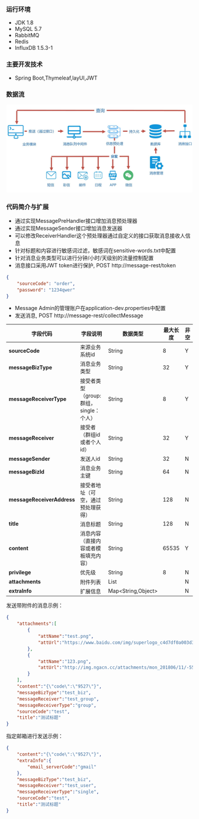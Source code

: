 ### 运行环境
* JDK 1.8
* MySQL 5.7
* RabbitMQ
* Redis
* InfluxDB 1.5.3-1
### 主要开发技术
* Spring Boot,Thymeleaf,layUI,JWT
### 数据流
![说明](/docs/flow.jpg)
### 代码简介与扩展
* 通过实现MessagePreHandler接口增加消息预处理器
* 通过实现MessageSender接口增加消息发送器
* 可以修改ReceiverHandler这个预处理器通过自定义的接口获取消息接收人信息
* 针对标题和内容进行敏感词过滤，敏感词在sensitive-words.txt中配置
* 针对消息业务类型可以进行分钟/小时/天级别的流量控制配置
* 消息接口采用JWT token进行保护, POST http://message-rest/token
```json
{
	"sourceCode": "order",
	"password": "1234qwer"
}
```
* Message Admin的管理账户在application-dev.properties中配置
* 发送消息, POST http://message-rest/collectMessage

| **字段代码** | **字段说明** | **数据类型** | **最大长度** | **非空** |
| --- | --- | --- | --- | --- |
| **sourceCode** | 来源业务系统id | String | 8 | Y |
| **messageBizType** | 消息业务类型 | String | 32 | Y |
| **messageReceiverType** | 接受者类型（group:群组，single：个人） | String | 8 | Y |
| **messageReceiver** | 接受者（群组id或者个人id） | String | 32 | Y |
| **messageSender** | 发送人id | String | 32 | N |
| **messageBizId** | 消息业务主键 | String | 64 | N |
| **messageReceiverAddress** | 接受者地址（可空，通过预处理获得） | String | 128 | N |
| **title** | 消息标题 | String | 128 | N |
| **content** | 消息内容（直接内容或者模板填充内容） | String | 65535 | Y |
| **privilege** | 优先级 | String | 8 | N |
| **attachments** | 附件列表 | List<Attachment> |  | N |
| **extraInfo** | 扩展信息 | Map<String,Object> |  | N |

发送带附件的消息示例：
```json
{
    "attachments":[
        {
            "attName":"test.png",
            "attUrl":"https://www.baidu.com/img/superlogo_c4d7df0a003d3db9b65e9ef0fe6da1ec.png"
        },
        {
            "attName":"123.png",
            "attUrl":"http://img.ngacn.cc/attachments/mon_201806/11/-55aq9Q5-l33eZdT1kSb4-b4.png"
        }
    ],
    "content":"{\"code\":\"9527\"}",
    "messageBizType":"test_biz",
    "messageReceiver":"test_group",
    "messageReceiverType":"group",
    "sourceCode":"test",
    "title":"测试标题"
}

```
指定邮箱进行发送示例：
```json
{
    "content":"{\"code\":\"9527\"}",
    "extraInfo":{
        "email_serverCode":"gmail"
    },
    "messageBizType":"test_biz",
    "messageReceiver":"test_user",
    "messageReceiverType":"single",
    "sourceCode":"test",
    "title":"测试标题"
}

```